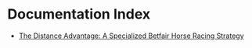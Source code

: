 # Documentation Index

- [The Distance Advantage: A Specialized Betfair Horse Racing Strategy](RaceDistance.md)